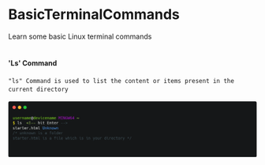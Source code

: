 # BasicTerminalCommands
Learn some basic Linux terminal commands
<br>
<br>
<h4>'Ls' Command</h4>
<code>"ls" Command is used to list the content or items present in the current directory</code>
<br>
<br>
<img src="carbon (1).png" >
